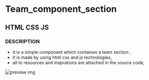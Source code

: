 # Team_component_section

## HTML CSS JS

### DESCRIPTION 

- It is a simple component which containes a team section ,
- It is made by using html css and js technologies,
- all to resources and insprations are attached in the source code,

  
![preview img](/preview.png)
